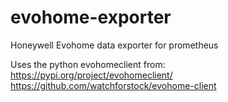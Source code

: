 # evohome-exporter

Honeywell Evohome data exporter for prometheus

Uses the python evohomeclient from:  
https://pypi.org/project/evohomeclient/  
https://github.com/watchforstock/evohome-client
